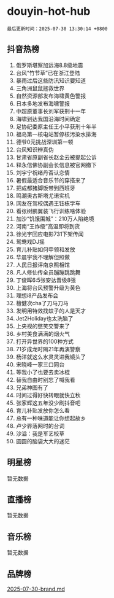 # douyin-hot-hub

`最后更新时间：2025-07-30 13:30:14 +0800`

## 抖音热榜

1. 俄罗斯堪察加远海8.8级地震
1. 台风“竹节草”已在浙江登陆
1. 暴雨过后这些防汛知识要知道
1. 三角洲鼠鼠拯救世界
1. 自然资源部发布海啸黄色警报
1. 日本多地发布海啸警报
1. 中超原董事长刘军获刑十一年
1. 海啸到达我国沿海时间确定
1. 足协纪委原主任王小平获刑十年半
1. 福岛第一核电站暂停核污染水排海
1. 德爷0元挑战深圳第一顿
1. 台风知识辨真伪
1. 甘肃省原副省长赵金云被提起公诉
1. 释永信佛协副会长信息被官网撤下
1. 刘宇宁祝绪丹否认恋情
1. 暑假最适合音乐节的穿搭来了
1. 把成都猪脚饭带到西班牙
1. 鸣潮奥古斯塔尤诺实机
1. 网友在驾校偶遇王钰栋学车
1. 看张树鹏翼装飞行训练啥体验
1. 加沙“饥饿围城”：210万人陷绝境
1. 河南“王炸级”高温即将到货
1. 徐光宇回应电影731下架传闻
1. 鸳鸯戏DJ摇
1. 育儿补贴如何申领和发放
1. 华晨宇我不理解但照做
1. 人民日报评南京照相馆
1. 凡人修仙传全员蹦蹦跳跳舞
1. 丁俊晖6:5张安达晋级8强
1. 上海将台风预警升级为黄色
1. 理想i8产品发布会
1. 檀健次cha了刀马刀马
1. 发明用特效找蚊子的人是天才
1. Jet2Holiday也太洗脑了
1. 上央视的憋笑交警来了
1. 乡村美食满满的烟火气
1. 打开异世界的100种方式
1. 71岁成龙时隔21年再演警察
1. 杨洋就这么水灵灵进我镜头了
1. 宋晓峰一家三口同台
1. 等我小了也要去卖冰棍
1. 替我自由时别忘了喊我看
1. 兄弟神图有了
1. 时间过得好快转眼就快立秋
1. 张家辉这五年没少刷抖音吧
1. 育儿补贴发放你怎么看
1. 总有一种味道能让你想起故乡
1. 卢少骅落网时的台词
1. 沙溢：我是军艺校草
1. 圆圆的脑袋大大的迷茫

## 明星榜

暂无数据

## 直播榜

暂无数据

## 音乐榜

暂无数据

## 品牌榜

[2025-07-30-brand.md](2025-07-30-brand.md)
